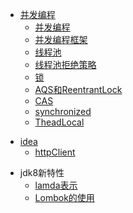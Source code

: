 

[comment]: <> (多线程编程相关的项目，需要完善)
- [并发编程](java/README.md)
  - [并发编程](java/并发编程/多线程.md)
  - [并发编程框架](java/并发编程/并发编程框架.md)
  - [线程池](java/并发编程/线程池.md)
  - [线程池拒绝策略](java/并发编程/拒绝策略.md)
  - [锁](java/并发编程/锁.md)
  - [AQS和ReentrantLock](java/并发编程/AQS和ReentrantLock.md)
  - [CAS](java/并发编程/CAS.md)
  - [synchronized](java/并发编程/synchronized.md)
  - [TheadLocal](java/并发编程/TheadLocal.md)

[comment]: <> (idea使用)
- [idea](java/idea/README.md)
  - [httpClient](java/idea/httpClient.md)

[comment]: <> (jdk8新特性相关内容，需要完善)  
- jdk8新特性
  - [lamda表示](java/jdk/lambda.md)
  - [Lombok的使用](java/jdk/Lombok.md)